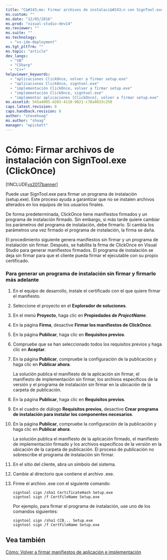 ```yaml
---
title: "C&#243;mo: Firmar archivos de instalaci&#243;n con SignTool.exe (ClickOnce) | Microsoft Docs"
ms.custom: ""
ms.date: "12/05/2016"
ms.prod: "visual-studio-dev14"
ms.reviewer: ""
ms.suite: ""
ms.technology: 
  - "vs-ide-deployment"
ms.tgt_pltfrm: ""
ms.topic: "article"
dev_langs: 
  - "VB"
  - "CSharp"
  - "C++"
helpviewer_keywords: 
  - "aplicaciones ClickOnce, volver a firmar setup.exe"
  - "aplicaciones ClickOnce, signtool.exe"
  - "implementación ClickOnce, volver a firmar setup.exe"
  - "implementación ClickOnce, signtool.exe"
  - "implementar aplicaciones [ClickOnce], volver a firmar setup.exe"
ms.assetid: 545a4005-d283-4110-9821-c78a9833c250
caps.latest.revision: 8
caps.handback.revision: 8
author: "stevehoag"
ms.author: "shoag"
manager: "wpickett"
---
```

# C&#243;mo: Firmar archivos de instalaci&#243;n con SignTool.exe (ClickOnce)
[!INCLUDE[vs2017banner](../code-quality/includes/vs2017banner.md)]

Puede usar SignTool.exe para firmar un programa de instalación \(setup.exe\).  Este proceso ayuda a garantizar que no se instalen archivos alterados en los equipos de los usuarios finales.  
  
 De forma predeterminada, ClickOnce tiene manifiestos firmados y un programa de instalación firmado.  Sin embargo, si más tarde quiere cambiar los parámetros del programa de instalación, debe firmarlo.  Si cambia los parámetros una vez firmado el programa de instalación, la firma se daña.  
  
 El procedimiento siguiente genera manifiestos sin firmar y un programa de instalación sin firmar.  Después, se habilita la firma de ClickOnce en Visual Studio para generar manifiestos firmados.  El programa de instalación se deja sin firmar para que el cliente pueda firmar el ejecutable con su propio certificado.  
  
### Para generar un programa de instalación sin firmar y firmarlo más adelante  
  
1.  En el equipo de desarrollo, instale el certificado con el que quiere firmar el manifiesto.  
  
2.  Seleccione el proyecto en el **Explorador de soluciones**.  
  
3.  En el menú **Proyecto**, haga clic en **Propiedades de *ProjectName***.  
  
4.  En la página **Firma**, desactive **Firmar los manifiestos de ClickOnce**.  
  
5.  En la página **Publicar**, haga clic en **Requisitos previos**.  
  
6.  Compruebe que se han seleccionado todos los requisitos previos y haga clic en **Aceptar**.  
  
7.  En la página **Publicar**, compruebe la configuración de la publicación y haga clic en **Publicar ahora**.  
  
     La solución publica el manifiesto de la aplicación sin firmar, el manifiesto de implementación sin firmar, los archivos específicos de la versión y el programa de instalación sin firmar en la ubicación de la carpeta de publicación.  
  
8.  En la página **Publicar**, haga clic en **Requisitos previos**.  
  
9. En el cuadro de diálogo **Requisitos previos**, desactive **Crear programa de instalación para instalar los componentes necesarios**.  
  
10. En la página **Publicar**, compruebe la configuración de la publicación y haga clic en **Publicar ahora**.  
  
     La solución publica el manifiesto de la aplicación firmado, el manifiesto de implementación firmado y los archivos específicos de la versión en la ubicación de la carpeta de publicación.  El proceso de publicación no sobrescribe el programa de instalación sin firmar.  
  
11. En el sitio del cliente, abra un símbolo del sistema.  
  
12. Cambie al directorio que contiene el archivo .exe.  
  
13. Firme el archivo .exe con el siguiente comando:  
  
    ```  
    signtool sign /sha1 CertificateHash Setup.exe  
    signtool sign /f CertFileName Setup.exe  
    ```  
  
     Por ejemplo, para firmar el programa de instalación, use uno de los comandos siguientes:  
  
    ```  
    signtool sign /sha1 CCB... Setup.exe  
    signtool sign /f CertFileName Setup.exe  
    ```  
  
## Vea también  
 [Cómo: Volver a firmar manifiestos de aplicación e implementación](../deployment/how-to-re-sign-application-and-deployment-manifests.md)